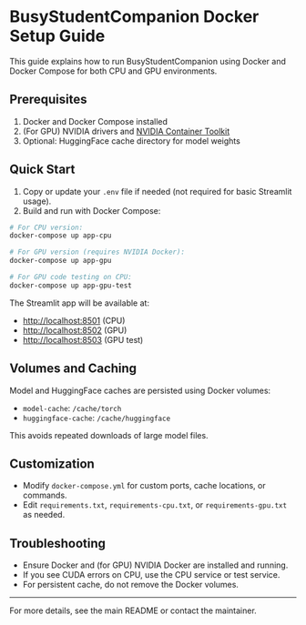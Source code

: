 # BusyStudentCompanion Docker Setup Guide

This guide explains how to run BusyStudentCompanion using Docker and Docker Compose for both CPU and GPU environments.

## Prerequisites

1. Docker and Docker Compose installed
2. (For GPU) NVIDIA drivers and [NVIDIA Container Toolkit](https://docs.nvidia.com/datacenter/cloud-native/container-toolkit/latest/install-guide.html)
3. Optional: HuggingFace cache directory for model weights

## Quick Start

1. Copy or update your `.env` file if needed (not required for basic Streamlit usage).
2. Build and run with Docker Compose:

```bash
# For CPU version:
docker-compose up app-cpu

# For GPU version (requires NVIDIA Docker):
docker-compose up app-gpu

# For GPU code testing on CPU:
docker-compose up app-gpu-test
```

The Streamlit app will be available at:
- [http://localhost:8501](http://localhost:8501) (CPU)
- [http://localhost:8502](http://localhost:8502) (GPU)
- [http://localhost:8503](http://localhost:8503) (GPU test)

## Volumes and Caching

Model and HuggingFace caches are persisted using Docker volumes:
- `model-cache`: `/cache/torch`
- `huggingface-cache`: `/cache/huggingface`

This avoids repeated downloads of large model files.

## Customization

- Modify `docker-compose.yml` for custom ports, cache locations, or commands.
- Edit `requirements.txt`, `requirements-cpu.txt`, or `requirements-gpu.txt` as needed.

## Troubleshooting

- Ensure Docker and (for GPU) NVIDIA Docker are installed and running.
- If you see CUDA errors on CPU, use the CPU service or test service.
- For persistent cache, do not remove the Docker volumes.

---

For more details, see the main README or contact the maintainer.
